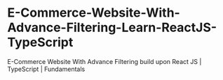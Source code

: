 # E-Commerce-Website-With-Advance-Filtering-Learn-ReactJS-TypeScript
E-Commerce Website With Advance Filtering build upon React JS | TypeScript | Fundamentals

